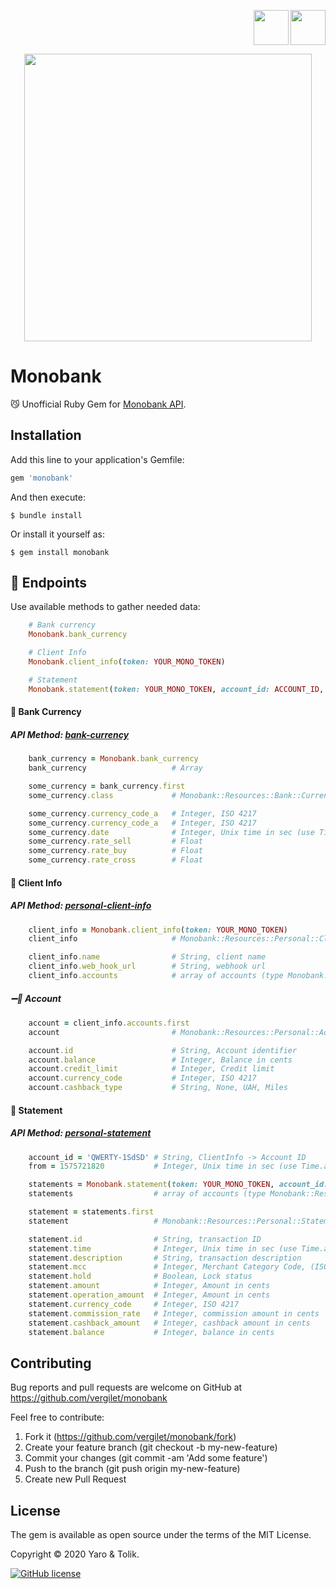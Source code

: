 
<p align="right">
    <a href="https://github.com/vergilet/monobank"><img align="" src="https://user-images.githubusercontent.com/2478436/51829223-cb05d600-22f5-11e9-9245-bc6e82dcf028.png" width="56" height="56" /></a>
<a href="https://rubygems.org/gems/monobank"><img align="right" src="https://user-images.githubusercontent.com/2478436/51829691-c55cc000-22f6-11e9-99a5-42f88a8f2a55.png" width="56" height="56" /></a>
</p>
<p align="center">
   <a href="https://rubygems.org/gems/monobank"><img width="460" src="https://user-images.githubusercontent.com/2478436/71856112-95639280-30eb-11ea-932e-dd8cbe851858.png" /></a>
</p>

# Monobank

:smirk_cat: Unofficial Ruby Gem for [Monobank API](https://api.monobank.ua/docs/).

## Installation

Add this line to your application's Gemfile:

```ruby
gem 'monobank'
```

And then execute:

    $ bundle install

Or install it yourself as:

    $ gem install monobank

## :radio_button: Endpoints

Use available methods to gather needed data:

```ruby
    # Bank currency
    Monobank.bank_currency

    # Client Info
    Monobank.client_info(token: YOUR_MONO_TOKEN)

    # Statement
    Monobank.statement(token: YOUR_MONO_TOKEN, account_id: ACCOUNT_ID, from: 1575721820)
```


#### :radio_button: Bank Currency

##### API Method: [bank-currency](https://api.monobank.ua/docs/#operation--bank-currency-get)


```ruby
    bank_currency = Monobank.bank_currency
    bank_currency                   # Array
```

```ruby
    some_currency = bank_currency.first
    some_currency.class             # Monobank::Resources::Bank::Currency
```

```ruby
    some_currency.currency_code_a   # Integer, ISO 4217
    some_currency.currency_code_a   # Integer, ISO 4217
    some_currency.date              # Integer, Unix time in sec (use Time.at)
    some_currency.rate_sell         # Float
    some_currency.rate_buy          # Float
    some_currency.rate_cross        # Float
```

#### :radio_button: Client Info

##### API Method: [personal-client-info](https://api.monobank.ua/docs/#operation--personal-client-info-get)

```ruby
    client_info = Monobank.client_info(token: YOUR_MONO_TOKEN)
    client_info                     # Monobank::Resources::Personal::ClientInfo
```
```ruby
    client_info.name                # String, client name
    client_info.web_hook_url        # String, webhook url 
    client_info.accounts            # array of accounts (type Monobank::Resources::Personal::Account)
```
##### :heavy_minus_sign::radio_button: Account

```ruby
    account = client_info.accounts.first
    account                         # Monobank::Resources::Personal::Account
```
```ruby
    account.id                      # String, Account identifier
    account.balance                 # Integer, Balance in cents
    account.credit_limit            # Integer, Credit limit
    account.currency_code           # Integer, ISO 4217
    account.cashback_type           # String, None, UAH, Miles 
```

#### :radio_button: Statement

##### API Method: [personal-statement](https://api.monobank.ua/docs/#operation--personal-statement--account---from---to--get)

```ruby
    account_id = 'QWERTY-1SdSD' # String, ClientInfo -> Account ID
    from = 1575721820           # Integer, Unix time in sec (use Time.at)
```

```ruby
    statements = Monobank.statement(token: YOUR_MONO_TOKEN, account_id: ACCOUNT_ID, from: 1575721820)
    statements                  # array of accounts (type Monobank::Resources::Personal::Statement)
```

```ruby
    statement = statements.first
    statement                   # Monobank::Resources::Personal::Statement
```
```ruby
    statement.id                # String, transaction ID
    statement.time              # Integer, Unix time in sec (use Time.at)
    statement.description       # String, transaction description
    statement.mcc               # Integer, Merchant Category Code, (ISO 18245)
    statement.hold              # Boolean, Lock status
    statement.amount            # Integer, Amount in cents
    statement.operation_amount  # Integer, Amount in cents
    statement.currency_code     # Integer, ISO 4217
    statement.commission_rate   # Integer, commission amount in cents
    statement.cashback_amount   # Integer, cashback amount in cents
    statement.balance           # Integer, balance in cents
```

## Contributing

Bug reports and pull requests are welcome on GitHub at https://github.com/vergilet/monobank
    
Feel free to contribute:
1. Fork it (https://github.com/vergilet/monobank/fork)
2. Create your feature branch (git checkout -b my-new-feature)
3. Commit your changes (git commit -am 'Add some feature')
4. Push to the branch (git push origin my-new-feature)
5. Create new Pull Request



## License
The gem is available as open source under the terms of the MIT License.

Copyright © 2020 Yaro & Tolik.

[![GitHub license](https://img.shields.io/dub/l/vibe-d.svg)](https://raw.githubusercontent.com/vergilet/monobank/master/LICENSE)
